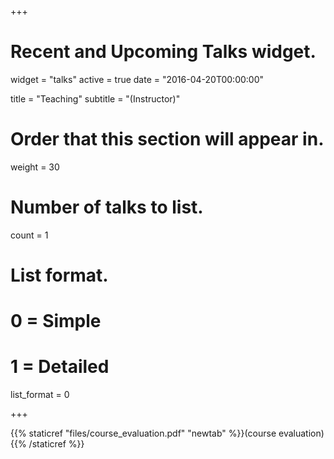 +++
# Recent and Upcoming Talks widget.
widget = "talks"
active = true
date = "2016-04-20T00:00:00"

title = "Teaching"
subtitle = "(Instructor)"

# Order that this section will appear in.
weight = 30

# Number of talks to list.
count = 1

# List format.
#   0 = Simple
#   1 = Detailed
list_format = 0

+++

{{% staticref "files/course_evaluation.pdf" "newtab" %}}(course evaluation){{% /staticref %}}